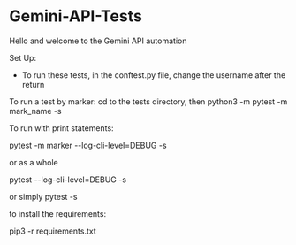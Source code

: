 # Gemini-API-Tests


Hello and welcome to the Gemini API automation

Set Up:

- To run these tests, in the conftest.py file, change the username after the return

To run a test by marker: cd to the tests directory, then python3 -m pytest -m mark_name -s

To run with print statements:

pytest -m marker --log-cli-level=DEBUG -s

or as a whole

pytest --log-cli-level=DEBUG -s

or simply pytest -s

to install the requirements:

pip3 -r requirements.txt